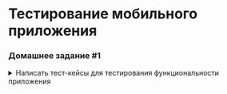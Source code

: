 # Тестирование мобильного приложения

### Домашнее задание #1



<details>
  <summary>Написать тест-кейсы для тестирования функциональности приложения</summary>

Приложение: _Stepik_

| No | Приоритет | Название | Предусловия | Шаги | Ожидаемый результат | Комментарий |
| :--: | :--: | :--- | :--- | :--- | :--- | :--- |
| 1 | высокий | Регистрация по email | -- | 1. Нажать ссылку "Регистрация" внизу экрана.<br>2. Заполнить открывшуюся форму валидными данными ("Вилланель", "testmail@mail.com", "qwerty"). <br>3. Нажать "Регистрация" | Открывается главная страница, появляется приветственное попап-сообщение для настройки уведомления-напоминания.<br>На указанный email приходит сообщение с ссылкой для подтверждения регистрации. |  |
| 2 | высокий | Поиск курса из строки поиска в разделе "Каталог" | -- | 1. Перейти в "Каталог" тапом по иконке на нижней панели.<br>2. Ввести в строку поиска запрос "тестирование" | 1. Открывается раздел "Каталог". <br>2. Выводятся карточки курсов, содержащих в названии слово искомое слово и его производные ("тестировании", "тестирования")  |  |
| 3 | высокий | Фильтрация результатов поиска | -- | 1. Тапнуть по иконке фильтр.<br>2. Переключить тумблеры фильтров "Только с сертификатом", "Только бесплатные" в активное состояние.<br>3. "Посмотреть результат". | Остаются только карточки курсов с обозначением "Сертификат" и указанием "Бесплатно" вместо цены |  |
| 4 | высокий | Просмотр страницы курса | Выбран курс в разделе  поиска либо из предложенных на главной (например "Тестирование ПО: Postman для тестирования API") | 1. Тапнуть по карточке курса. <br>2. Последовательно перейти по вкладкам на страннице курса. | 1. Открывается страница курса. <br>2. На каждой вкладке отображается соответствующая информация (либо сообщение, что в данный момент записи отсутствуют); на вкладке "Модули" выводится перечень модулей с уроками, не доступные для взаимодействия. |  |
| 5 | высокий | Загрузка материалов урока (Wi-Fi) | 1. Найти желаемый курс.<br>2. Открыть страницу курса. <br>3. Нажать "Поступить на курс". | На вкладке "Модули" тапнуть по иконке загрузки (облачко со стрелкой) у урока | Во время загрузки иконка меняется на значок загрузки, по окончании - на галочку. <br>При отключении интернета материалы загруженного урока отображаются. |  |
| 6 | средний | Отключение интернета в процессе загрузки материалов урока | 1. Найти желаемый курс.<br>2. Открыть страницу курса. <br>3. Нажать "Поступить на курс". | 1. На вкладке "Модули" тапнуть по иконке загрузки (облачко со стрелкой) у незагруженного урока. <br>2. Перейти в режим "полета" до окончания загрузки. | Иконка меняется на значок загрузки, на панели уведомлений появляется запись о файлах в очереди и необходимости включения Wi-Fi. При повторном включении Wi-Fi загрузка продолжается. |  |
| 7 | высокий | Загрузка материалов урока (мобильный интернет, настройки по умолчанию) | 1. Найти желаемый курс.<br>2. Открыть страницу курса. <br>3. Нажать "Поступить на курс". | На вкладке "Модули" тапнуть по иконке загрузки (облачко со стрелкой) у урока | Всплывает сообщение о том, что загрузка через мобильный интернет не доступна с ссылкой в "Настройки" | (в настройках по умолчанию установлено "Загружать только по Wi-Fi") |
| 8 | средний | Загрузка материалов урока (авирежим) | 1. Найти желаемый курс.<br>2. Открыть страницу курса. <br>3. Нажать "Поступить на курс".<br>4. Включить режим "полета" | На вкладке "Модули" тапнуть по иконке загрузки (облачко со стрелкой) у урока | Всплывает сообщение об отсутствии интернета | Всплывает сообщение о том, что загрузка через мобильный интернет не доступна с ссылкой в "Настройки" |
| 9 | средний | Настройка уведомления с напоминанием о занятиях | -- | 1. Перейти в раздел "Профиль". <br>2. Переключить тумблер "напоминать о занятиях" во включенное состояние.<br>3. Выбрать время напоминания, нажать "Ок". | В установленное время на устройстве появляется уведомление с напоминанием о занятиях |  |
| 10 | высокий | Сворачивание видео в плавающий всплывающий плеер | Найти курс "Эффективная презентация проекта" (пример курса с видеоматериалами в уроках).<br>Поступить на курс. | 1. Перейти к шагу на курсе, в котором материал представлен в видео формате (шаг 3 урока 1.1).<br>2. Запустить видео и нажать иконку плавающего плеера. | Видео сворачивается в плавающий плеер, остальная часть экрана доступна для взаимодействия. |  |
| 11 | высокий | Отображение в горизонтальной ориентации экрана планшета | Выбран для прохождения хотя бы один курс, хотя бы один курс с сертификатом завершен | 1. Запустить приложение и авторизоваться.<br>2. Последовательно перейти в каждый из разделов (Обучение, Каталог, Профиль, Уведомления).<br>3. Открыть страницу  курса из перечня "Мои курсы". Открыть последовательно все вкладки.<br>4. Открыть урок курса. Переключиться по материалам курса. <br>5. Перейти в раздел "Каталог", открыть запись из "сторис".<br>6. Перейти в раздел "Профиль", перейти в подраздел "Достижения", вернуться, перейти в подраздел "Сертификаты".    | Все экраны (разделы, страницы курсов, материалы уроков, сторис, подразделы профиля) отображаются в горизонтальный ориентации, элементы (карточки курсов) перераспределяются заполняя пространство экрана. |  |

</details>

